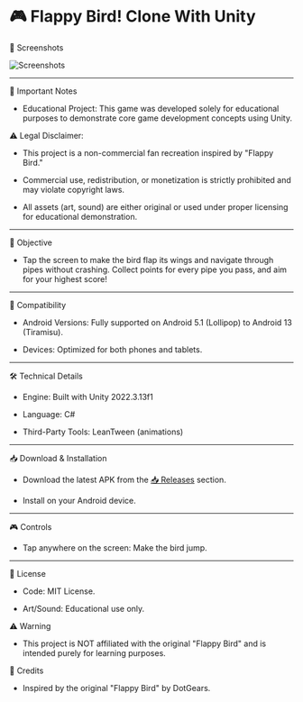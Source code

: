 # 🎮 Flappy Bird! Clone With Unity

📸 Screenshots

![Screenshots](https://github.com/user-attachments/assets/5c83b39d-fa60-443c-ac43-2d71e202e01c)


---


🚨 Important Notes

- Educational Project: This game was developed solely for educational purposes to demonstrate core game development concepts using Unity.

⚠️ Legal Disclaimer:

- This project is a non-commercial fan recreation inspired by "Flappy Bird."

- Commercial use, redistribution, or monetization is strictly prohibited and may violate copyright laws.
- All assets (art, sound) are either original or used under proper licensing for educational demonstration.


---


🎯 Objective

- Tap the screen to make the bird flap its wings and navigate through pipes without crashing. Collect points for every pipe you pass, and aim for your highest score!


---


📱 Compatibility

- Android Versions: Fully supported on Android 5.1 (Lollipop) to Android 13 (Tiramisu).

- Devices: Optimized for both phones and tablets.


---


🛠️ Technical Details

- Engine: Built with Unity 2022.3.13f1

- Language: C#

- Third-Party Tools: LeanTween (animations)


---


📥 Download & Installation

- Download the latest APK from the [📥 Releases](https://github.com/lNyctophilia/FlappyBird/releases) section.

- Install on your Android device.


---


🎮 Controls

- Tap anywhere on the screen: Make the bird jump.


---


📜 License

- Code: MIT License.

- Art/Sound: Educational use only.

⚠️ Warning
- This project is NOT affiliated with the original "Flappy Bird" and is intended purely for learning purposes.

🙏 Credits

- Inspired by the original "Flappy Bird" by DotGears.
